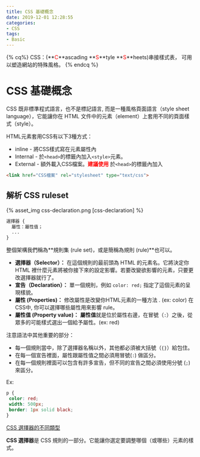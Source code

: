 ```yaml
---
title: CSS 基礎概念
date: 2019-12-01 12:28:55
categories:
- CSS
tags:
- Basic
---
```

{% cq%}
CSS：(**<font color="red">C</font>**ascading **<font color="red">S</font>**tyle **<font color="red">S</font>**heets)串接樣式表， 可用以塑造網站的特殊風格。
{% endcq %}
<!--more-->
# CSS 基礎概念
CSS 既非標準程式語言，也不是標記語言, 而是一種風格頁面語言（style sheet language），它能讓你在 HTML 文件中的元素（element）上套用不同的頁面樣式（style）。

HTML元素套用CSS有以下3種方式：

- inline - 將CSS樣式寫在元素屬性內
- Internal - 於`<head>`的標籤內加入`<style>`元素。
- External - 額外載入CSS檔案。<font color="red">**建議使用**</font> 
於`<head>`的標籤內加入

```html
<link href="CSS檔案" rel="stylesheet" type="text/css">
```

## 解析 CSS ruleset
{% asset_img css-declaration.png [css-declaration] %}

```CSS
選擇器 { 
  屬性：屬性值；
  ... 
}
```

整個架構我們稱為**規則集 (rule set)，或是簡稱為規則 (rule)**也可以。

- **選擇器（Selector）：** 
 在這個規則的最前頭為 HTML 的元素名。它將決定你 HTML 裡什麼元素將被你接下來的設定影響。若要改變欲影響的元素，只要更改選擇器就行了。
- **宣告（Declaration）：** 
 單一個規則，例如 `color: red;` 指定了這個元素的呈現樣貌。
- **屬性 (Properties)：**
 修改屬性是改變你HTML元素的一種方法 . (ex: color) 在CSS中, 你可以選擇哪些屬性用來影響 rule。
- **屬性值 (Property value)：** 
 **屬性值**就是位於屬性右邊，在冒號（`:`）之後，從眾多的可能樣式選出一個給予屬性。(ex: red)

注意語法中其他重要的部分：

- 每一個規則當中，除了選擇器名稱以外，其他都必須被大括號（`{}`）給包住。
- 在每一個宣告裡面，屬性跟屬性值之間必須用冒號(`:`) 做區分。
- 在每一個規則裡面可以包含有許多宣告，但不同的宣告之間必須使用分號 (`;`) 來區分。

Ex:

```CSS
p {
 color: red;
 width: 500px;
 border: 1px solid black;
}
```

<a href="/CSS-selector" class="NeroBtn">
<span></span>
<span></span>
<span></span>
<span></span>
CSS 選擇器的不同類型
</a>

**CSS 選擇器**是 CSS 規則的一部分。它能讓你選定要調整哪個（或哪些）元素的樣式。